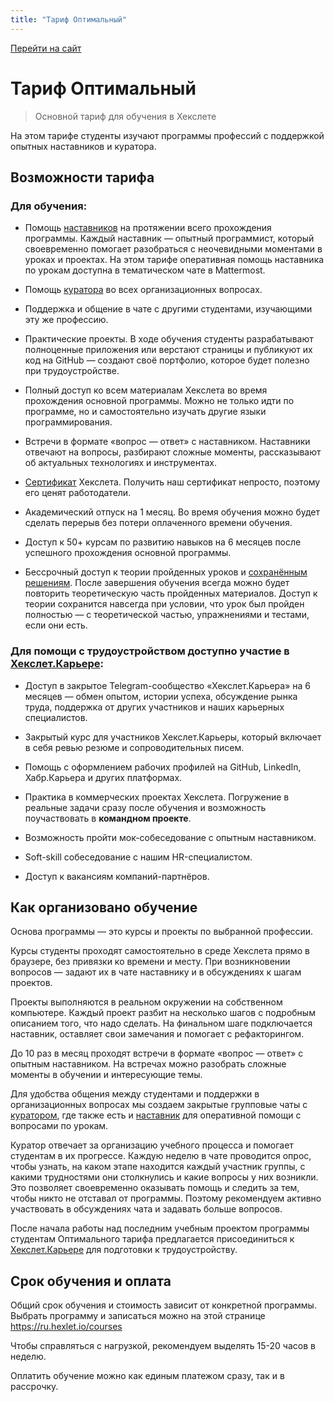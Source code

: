 ```yaml
---
title: "Тариф Оптимальный"
---
```


[Перейти на сайт](https://ru.hexlet.io)

# Тариф Оптимальный

> Основной тариф для обучения в Хекслете

На этом тарифе студенты изучают программы профессий с поддержкой опытных наставников и куратора.

## Возможности тарифа

### Для обучения:

- Помощь [наставников](https://hexlet.github.io/learning-process/nastavnik) на протяжении всего прохождения программы. Каждый наставник — опытный программист, который своевременно помогает разобраться с неочевидными моментами в уроках и проектах. На этом тарифе оперативная помощь наставника по урокам доступна в тематическом чате в Mattermost.

- Помощь [куратора](https://hexlet.github.io/learning-process/kurator) во всех организационных вопросах.

- Поддержка и общение в чате с другими студентами, изучающими эту же профессию.

- Практические проекты. В ходе обучения студенты разрабатывают полноценные приложения или верстают страницы и публикуют их код на GitHub — создают своё портфолио, которое будет полезно при трудоустройстве.

- Полный доступ ко всем материалам Хекслета во время прохождения основной программы. Можно не только идти по программе, но и самостоятельно изучать другие языки программирования.

- Встречи в формате «вопрос — ответ» с наставником. Наставники отвечают на вопросы, разбирают сложные моменты, рассказывают об актуальных технологиях и инструментах.

- [Сертификат](https://hexlet.github.io/getting-started/sertifikat/) Хекслета. Получить наш сертификат непросто, поэтому его ценят работодатели.

- Академический отпуск на 1 месяц. Во время обучения можно будет сделать перерыв без потери оплаченного времени обучения.

- Доступ к 50+ курсам по развитию навыков на 6 месяцев после успешного прохождения основной программы.

- Бессрочный доступ к теории пройденных уроков и [сохранённым решениям](https://hexlet.github.io/practice/kak-sohranit-svoe-reshenie). После завершения обучения всегда можно будет повторить теоретическую часть пройденных материалов. Доступ к теории сохранится навсегда при условии, что урок был пройден полностью — с теоретической частью, упражнениями и тестами, если они есть.

### Для помощи с трудоустройством доступно участие в [Хекслет.Карьере](https://hexlet.github.io/career/hekslet-karera):

- Доступ в закрытое Telegram-сообщество «Хекслет.Карьера» на 6 месяцев — обмен опытом, истории успеха, обсуждение рынка труда, поддержка от других участников и наших карьерных специалистов.

- Закрытый курс для участников Хекслет.Карьеры, который включает в себя ревью резюме и сопроводительных писем.

- Помощь с оформлением рабочих профилей на GitHub, LinkedIn, Хабр.Карьера и других платформах.

- Практика в коммерческих проектах Хекслета. Погружение в реальные задачи сразу после обучения и возможность поучаствовать в **командном проекте**.

- Возможность пройти мок-собеседование с опытным наставником.

- Soft-skill собеседование с нашим HR-специалистом.

- Доступ к вакансиям компаний-партнёров.

## Как организовано обучение

Основа программы — это курсы и проекты по выбранной профессии.

Курсы студенты проходят самостоятельно в среде Хекслета прямо в браузере, без привязки ко времени и месту. При возникновении вопросов — задают их в чате наставнику и в обсуждениях к шагам проектов.

Проекты выполняются в реальном окружении на собственном компьютере. Каждый проект разбит на несколько шагов с подробным описанием того, что надо сделать. На финальном шаге подключается наставник, оставляет свои замечания и помогает с рефакторингом.

До 10 раз в месяц проходят встречи в формате «вопрос — ответ» с опытным наставником. На встречах можно разобрать сложные моменты в обучении и интересующие темы.

Для удобства общения между студентами и поддержки в организационных вопросах мы создаем закрытые групповые чаты с [куратором](https://hexlet.github.io/learning-process/kurator), где также есть и [наставник](https://hexlet.github.io/learning-process/nastavnik) для оперативной помощи с вопросами по урокам.

Куратор отвечает за организацию учебного процесса и помогает студентам в их прогрессе. Каждую неделю в чате проводится опрос, чтобы узнать, на каком этапе находится каждый участник группы, с какими трудностями они столкнулись и какие вопросы у них возникли. Это позволяет своевременно оказывать помощь и следить за тем, чтобы никто не отставал от программы. Поэтому рекомендуем активно участвовать в обсуждениях чата и задавать больше вопросов.

После начала работы над последним учебным проектом программы студентам Оптимального тарифа предлагается присоединиться к [Хекслет.Карьере](https://hexlet.github.io/career/hekslet-karera) для подготовки к трудоустройству.

## Срок обучения и оплата

Общий срок обучения и стоимость зависит от конкретной программы. Выбрать программу и записаться можно на этой странице https://ru.hexlet.io/courses

Чтобы справляться с нагрузкой, рекомендуем выделять 15-20 часов в неделю.

Оплатить обучение можно как единым платежом сразу, так и в рассрочку.
